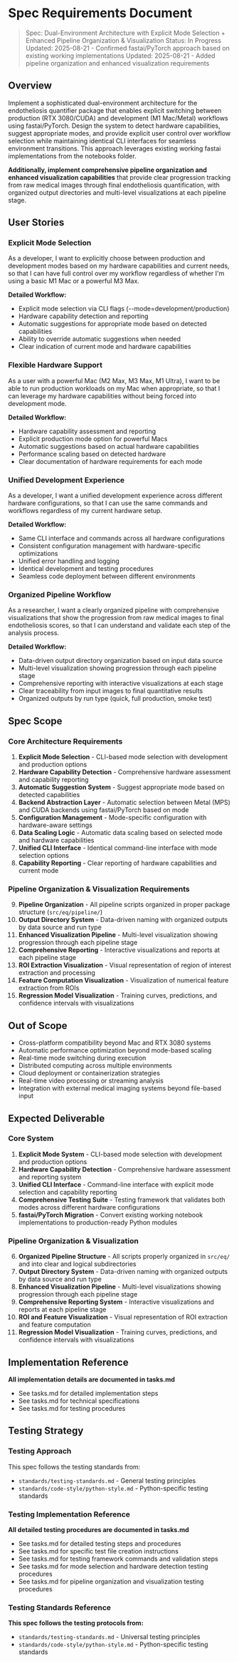# Spec Requirements Document

> Spec: Dual-Environment Architecture with Explicit Mode Selection + Enhanced Pipeline Organization & Visualization
> Status: In Progress
> Updated: 2025-08-21 - Confirmed fastai/PyTorch approach based on existing working implementations
> Updated: 2025-08-21 - Added pipeline organization and enhanced visualization requirements

## Overview

Implement a sophisticated dual-environment architecture for the endotheliosis quantifier package that enables explicit switching between production (RTX 3080/CUDA) and development (M1 Mac/Metal) workflows using fastai/PyTorch. Design the system to detect hardware capabilities, suggest appropriate modes, and provide explicit user control over workflow selection while maintaining identical CLI interfaces for seamless environment transitions. This approach leverages existing working fastai implementations from the notebooks folder.

**Additionally, implement comprehensive pipeline organization and enhanced visualization capabilities** that provide clear progression tracking from raw medical images through final endotheliosis quantification, with organized output directories and multi-level visualizations at each pipeline stage.

## User Stories

### Explicit Mode Selection

As a developer, I want to explicitly choose between production and development modes based on my hardware capabilities and current needs, so that I can have full control over my workflow regardless of whether I'm using a basic M1 Mac or a powerful M3 Max.

**Detailed Workflow:**
- Explicit mode selection via CLI flags (--mode=development/production)
- Hardware capability detection and reporting
- Automatic suggestions for appropriate mode based on detected capabilities
- Ability to override automatic suggestions when needed
- Clear indication of current mode and hardware capabilities

### Flexible Hardware Support

As a user with a powerful Mac (M2 Max, M3 Max, M1 Ultra), I want to be able to run production workloads on my Mac when appropriate, so that I can leverage my hardware capabilities without being forced into development mode.

**Detailed Workflow:**
- Hardware capability assessment and reporting
- Explicit production mode option for powerful Macs
- Automatic suggestions based on actual hardware capabilities
- Performance scaling based on detected hardware
- Clear documentation of hardware requirements for each mode

### Unified Development Experience

As a developer, I want a unified development experience across different hardware configurations, so that I can use the same commands and workflows regardless of my current hardware setup.

**Detailed Workflow:**
- Same CLI interface and commands across all hardware configurations
- Consistent configuration management with hardware-specific optimizations
- Unified error handling and logging
- Identical development and testing procedures
- Seamless code deployment between different environments

### Organized Pipeline Workflow

As a researcher, I want a clearly organized pipeline with comprehensive visualizations that show the progression from raw medical images to final endotheliosis scores, so that I can understand and validate each step of the analysis process.

**Detailed Workflow:**
- Data-driven output directory organization based on input data source
- Multi-level visualization showing progression through each pipeline stage
- Comprehensive reporting with interactive visualizations at each stage
- Clear traceability from input images to final quantitative results
- Organized outputs by run type (quick, full production, smoke test)

## Spec Scope

### Core Architecture Requirements
1. **Explicit Mode Selection** - CLI-based mode selection with development and production options
2. **Hardware Capability Detection** - Comprehensive hardware assessment and capability reporting
3. **Automatic Suggestion System** - Suggest appropriate mode based on detected capabilities
4. **Backend Abstraction Layer** - Automatic selection between Metal (MPS) and CUDA backends using fastai/PyTorch based on mode
5. **Configuration Management** - Mode-specific configuration with hardware-aware settings
6. **Data Scaling Logic** - Automatic data scaling based on selected mode and hardware capabilities
7. **Unified CLI Interface** - Identical command-line interface with mode selection options
8. **Capability Reporting** - Clear reporting of hardware capabilities and current mode

### Pipeline Organization & Visualization Requirements
9. **Pipeline Organization** - All pipeline scripts organized in proper package structure (`src/eq/pipeline/`)
10. **Output Directory System** - Data-driven naming with organized outputs by data source and run type
11. **Enhanced Visualization Pipeline** - Multi-level visualization showing progression through each pipeline stage
12. **Comprehensive Reporting** - Interactive visualizations and reports at each pipeline stage
13. **ROI Extraction Visualization** - Visual representation of region of interest extraction and processing
14. **Feature Computation Visualization** - Visualization of numerical feature extraction from ROIs
15. **Regression Model Visualization** - Training curves, predictions, and confidence intervals with visualizations

## Out of Scope

- Cross-platform compatibility beyond Mac and RTX 3080 systems
- Automatic performance optimization beyond mode-based scaling
- Real-time mode switching during execution
- Distributed computing across multiple environments
- Cloud deployment or containerization strategies
- Real-time video processing or streaming analysis
- Integration with external medical imaging systems beyond file-based input

## Expected Deliverable

### Core System
1. **Explicit Mode System** - CLI-based mode selection with development and production options
2. **Hardware Capability Detection** - Comprehensive hardware assessment and reporting system
3. **Unified CLI Interface** - Command-line interface with explicit mode selection and capability reporting
4. **Comprehensive Testing Suite** - Testing framework that validates both modes across different hardware configurations
5. **fastai/PyTorch Migration** - Convert existing working notebook implementations to production-ready Python modules

### Pipeline Organization & Visualization
6. **Organized Pipeline Structure** - All scripts properly organized in `src/eq/` and into clear and logical subdirectories
7. **Output Directory System** - Data-driven naming with organized outputs by data source and run type
8. **Enhanced Visualization Pipeline** - Multi-level visualizations showing progression through each pipeline stage
9. **Comprehensive Reporting System** - Interactive visualizations and reports at each pipeline stage
10. **ROI and Feature Visualization** - Visual representation of ROI extraction and feature computation
11. **Regression Model Visualization** - Training curves, predictions, and confidence intervals with visualizations

## Implementation Reference

**All implementation details are documented in tasks.md**
- See tasks.md for detailed implementation steps
- See tasks.md for technical specifications
- See tasks.md for testing procedures

## Testing Strategy

### Testing Approach
This spec follows the testing standards from:
- `standards/testing-standards.md` - General testing principles
- `standards/code-style/python-style.md` - Python-specific testing standards

### Testing Implementation Reference
**All detailed testing procedures are documented in tasks.md**
- See tasks.md for detailed testing steps and procedures
- See tasks.md for specific test file creation instructions
- See tasks.md for testing framework commands and validation steps
- See tasks.md for mode selection and hardware detection testing procedures
- See tasks.md for pipeline organization and visualization testing procedures

### Testing Standards Reference
**This spec follows the testing protocols from:**
- `standards/testing-standards.md` - Universal testing principles
- `standards/code-style/python-style.md` - Python-specific testing standards
